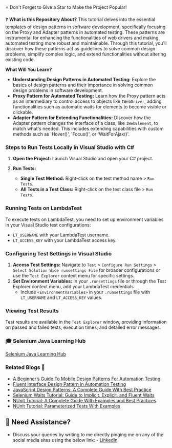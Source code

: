 
:star: Don't Forget to Give a Star to Make the Project Popular!


:question: **What is this Repository About?**
This tutorial delves into the essential templates of design patterns in software development, specifically focusing on the Proxy and Adapter patterns in automated testing. These patterns are instrumental for enhancing the functionalities of web drivers and making automated testing more robust and maintainable. Through this tutorial, you'll discover how these patterns act as guidelines to solve common design problems, simplify complex logic, and extend functionalities without altering existing code.

**What Will You Learn?**
- **Understanding Design Patterns in Automated Testing:** Explore the basics of design patterns and their importance in solving common design problems in software development.
- **Proxy Pattern for Automated Testing:** Learn how the Proxy pattern acts as an intermediary to control access to objects like `IWebDriver`, adding functionalities such as automatic waits for elements to become visible or clickable.
- **Adapter Pattern for Extending Functionalities:** Discover how the Adapter pattern changes the interface of a class, like `IWebElement`, to match what's needed. This includes extending capabilities with custom methods such as 'Hover()', 'Focus()', or 'WaitForAjax()'.

### Steps to Run Tests Locally in Visual Studio with C#

1. **Open the Project:** Launch Visual Studio and open your C# project.

2. **Run Tests:**
   - **Single Test Method:** Right-click on the test method name > `Run Tests`.
   - **All Tests in a Test Class:** Right-click on the test class file > `Run Tests`.

### Running Tests on LambdaTest

To execute tests on LambdaTest, you need to set up environment variables in your Visual Studio test configurations:

- `LT_USERNAME` with your LambdaTest username.
- `LT_ACCESS_KEY` with your LambdaTest access key.

### Configuring Test Settings in Visual Studio

1. **Access Test Settings:** Navigate to `Test` > `Configure Run Settings` > `Select Solution Wide runsettings File` for broader configurations or use the `Test Explorer` context menu for specific settings.
2. **Set Environment Variables:** In your `.runsettings` file or through the Test Explorer context menu, add your LambdaTest credentials.
   - Include `<EnvironmentVariables>` in your `.runsettings` file with `LT_USERNAME` and `LT_ACCESS_KEY` values.

### Viewing Test Results

Test results are available in the `Test Explorer` window, providing information on passed and failed tests, execution times, and detailed error messages.


### 🎓 Selenium Java Learning Hub
[Selenium Java Learning Hub](https://bit.ly/3XjsHsn)

### Related Blogs 📝

- [A Beginner’s Guide To Mobile Design Patterns For Automation Testing](https://bit.ly/47iYQ9b)
- [Fluent Interface Design Pattern in Automation Testing](https://bit.ly/3IkzGw8)
- [JavaScript Design Patterns: A Complete Guide With Best Practice](https://bit.ly/3SemD3X)
- [Selenium Waits Tutorial: Guide to Implicit, Explicit, and Fluent Waits](https://bit.ly/3ulpTT3)
- [NUnit Tutorial: A Complete Guide With Examples and Best Practices](https://bit.ly/3Sfh0CI)
- [NUnit Tutorial: Parameterized Tests With Examples](https://bit.ly/49dt5Pb)

## 🧬 Need Assistance?

- Discuss your queries by writing to me directly pinging me on any of the social media sites using the below link: - [LinkedIn](https://www.linkedin.com/in/angelovstanton/)
